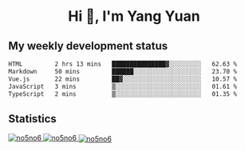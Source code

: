 <h1 align="center">Hi 👋, I'm Yang Yuan</h1>


## My weekly development status
<!--START_SECTION:waka-->

```txt
HTML         2 hrs 13 mins   ███████████████▓░░░░░░░░░   62.63 %
Markdown     50 mins         ██████░░░░░░░░░░░░░░░░░░░   23.70 %
Vue.js       22 mins         ██▓░░░░░░░░░░░░░░░░░░░░░░   10.57 %
JavaScript   3 mins          ▒░░░░░░░░░░░░░░░░░░░░░░░░   01.61 %
TypeScript   2 mins          ▒░░░░░░░░░░░░░░░░░░░░░░░░   01.35 %
```

<!--END_SECTION:waka-->

## Statistics
<a href="https://github.com/anuraghazra/github-readme-stats">
  <img src="https://github-readme-stats.vercel.app/api/top-langs/?username=no5no6&theme=dracula" alt="no5no6">
</a>
<a href="https://github.com/anuraghazra/github-readme-stats">
  <img src="https://github-readme-stats.vercel.app/api?username=no5no6&show_icons=true&theme=dracula&line_height=40" alt="no5no6">
</a>
<a href="https://github.com/anuraghazra/github-readme-stats">
  <img align="center" src="https://github-readme-streak-stats.herokuapp.com/?user=no5no6&theme=dracula" alt="no5no6" />
</a>